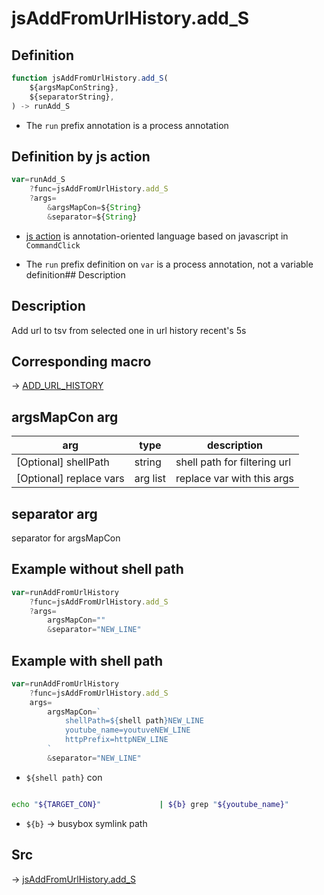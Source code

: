 # jsAddFromUrlHistory.add_S

## Definition

```js.js
function jsAddFromUrlHistory.add_S(
	${argsMapConString},
	${separatorString},
) -> runAdd_S
```

- The `run` prefix annotation is a process annotation
## Definition by js action

```js.js
var=runAdd_S
	?func=jsAddFromUrlHistory.add_S
	?args=
		&argsMapCon=${String}
		&separator=${String}
```

- [js action](#) is annotation-oriented language based on javascript in `CommandClick`

- The `run` prefix definition on `var` is a process annotation, not a variable definition## Description

## Description

Add url to tsv from selected one in url history recent's 5s

## Corresponding macro

-> [ADD_URL_HISTORY](https://github.com/puutaro/CommandClick/blob/master/md/developer/js_action/js_action_macro_for_toolbar.md#add_url_history)

## argsMapCon arg

| arg | type | description |
| --------- | --------- | --------- |
| [Optional] shellPath | string | shell path for filtering url |
| [Optional] replace vars | arg list | replace var with this args |

## separator arg

separator for argsMapCon

## Example without shell path

```js.js
var=runAddFromUrlHistory
    ?func=jsAddFromUrlHistory.add_S
    ?args=
        argsMapCon=""
        &separator="NEW_LINE"
```

## Example with shell path

```js.js
var=runAddFromUrlHistory
    ?func=jsAddFromUrlHistory.add_S
    args=
        argsMapCon=`
            shellPath=${shell path}NEW_LINE
            youtube_name=youtuveNEW_LINE
            httpPrefix=httpNEW_LINE
        `
        &separator="NEW_LINE"
```

- `${shell path}` con

```sh.sh

echo "${TARGET_CON}"             | ${b} grep "${youtube_name}"             | grep ^E "^${httpPrefix}"
```

- `${b}` -> busybox symlink path




## Src

-> [jsAddFromUrlHistory.add_S](https://github.com/puutaro/CommandClick/blob/master/app/src/main/java/com/puutaro/commandclick/fragment_lib/terminal_fragment/js_interface/toolbar/JsAddFromUrlHistory.kt#L20)


